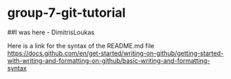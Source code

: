 # group-7-git-tutorial
##I was here - DimitrisLoukas

Here is a link for the syntax of the README.md file
https://docs.github.com/en/get-started/writing-on-github/getting-started-with-writing-and-formatting-on-github/basic-writing-and-formatting-syntax
